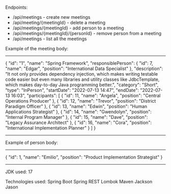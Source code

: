Endpoints:

* /api/meetings - create new meetings
* /api/meeting/{meetingId} - delete a meeting
* /api/meetings/{meetingId} - add person to a meeting
* /api/meetings/{meetingId}/{personId} - remove person from a meeting
* /api/meetings - list all the meetings


Example of the meeting body:
____________________________
{
"id": "1",
"name": "Spring Framework",
"responsiblePerson": {
"id": 7,
"name": "Edgar",
"position": "International Data Specialist"
},
"description": "It not only provides dependency injection, which makes writing testable code easier but even many libraries and utility classes like JdbcTemplate, which makes day-to-day Java programming better.",
"category": "Short",
"type": "InPerson",
"startDate": "2022-07-13 14:47",
"endDate": "2022-07-13 16:03",
"participants": [
{
"id": 11,
"name": "Angela",
"position": "Central Operations Producer"
},
{
"id": 12,
"name": "Trevor",
"position": "District Paradigm Officer"
},
{
"id": 13,
"name": "Edwin",
"position": "Human Applications Strategist"
},
{
"id": 14,
"name": "Gwendolyn",
"position": "Internal Program Manager"
},
{
"id": 15,
"name": "Dave",
"position": "Legacy Assurance Architect"
},
{
"id": 16,
"name": "Cora",
"position": "International Implementation Planner"
}
]
}
_____________________________________________________

Example of person body:
_____________________________________________________
{
"id": 1,
"name": "Emilio",
"position": "Product Implementation Strategist"
}
______________________________________________________

JDK used: 17

Technologies used:
Spring Boot
Spring REST
Lombok
Maven
Jackson Jason